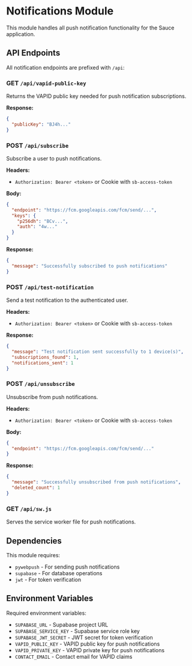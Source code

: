 # Notifications Module

This module handles all push notification functionality for the Sauce application.

## API Endpoints

All notification endpoints are prefixed with `/api`:

### GET `/api/vapid-public-key`
Returns the VAPID public key needed for push notification subscriptions.

**Response:**
```json
{
  "publicKey": "BJ4h..."
}
```

### POST `/api/subscribe`
Subscribe a user to push notifications.

**Headers:**
- `Authorization: Bearer <token>` or Cookie with `sb-access-token`

**Body:**
```json
{
  "endpoint": "https://fcm.googleapis.com/fcm/send/...",
  "keys": {
    "p256dh": "BCv...",
    "auth": "4w..."
  }
}
```

**Response:**
```json
{
  "message": "Successfully subscribed to push notifications"
}
```

### POST `/api/test-notification`
Send a test notification to the authenticated user.

**Headers:**
- `Authorization: Bearer <token>` or Cookie with `sb-access-token`

**Response:**
```json
{
  "message": "Test notification sent successfully to 1 device(s)",
  "subscriptions_found": 1,
  "notifications_sent": 1
}
```

### POST `/api/unsubscribe`
Unsubscribe from push notifications.

**Headers:**
- `Authorization: Bearer <token>` or Cookie with `sb-access-token`

**Body:**
```json
{
  "endpoint": "https://fcm.googleapis.com/fcm/send/..."
}
```

**Response:**
```json
{
  "message": "Successfully unsubscribed from push notifications",
  "deleted_count": 1
}
```

### GET `/api/sw.js`
Serves the service worker file for push notifications.

## Dependencies

This module requires:
- `pywebpush` - For sending push notifications
- `supabase` - For database operations
- `jwt` - For token verification

## Environment Variables

Required environment variables:
- `SUPABASE_URL` - Supabase project URL
- `SUPABASE_SERVICE_KEY` - Supabase service role key
- `SUPABASE_JWT_SECRET` - JWT secret for token verification
- `VAPID_PUBLIC_KEY` - VAPID public key for push notifications
- `VAPID_PRIVATE_KEY` - VAPID private key for push notifications
- `CONTACT_EMAIL` - Contact email for VAPID claims
